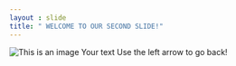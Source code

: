 ```yaml
---
layout : slide
title: " WELCOME TO OUR SECOND SLIDE!"
---
```

![This is an image](https://myoctocat.com/assets/images/base-octocat.svg)
Your text
Use the left arrow to go back!
